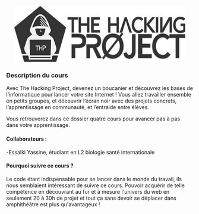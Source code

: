 <p align="center">
  <img width="460" height="150" src="https://raw.githubusercontent.com/YassineEsk/PROJET1/master/thp.jpg">
</p>


### **Description du cours**
Avec The Hacking Project, devenez un boucanier et découvrez les bases de l’informatique pour lancer votre site Internet !
Vous allez travailler ensemble en petits groupes, et découvrir l’écran noir avec des projets concrets, l’apprentissage en communauté, et l’entraide entre élèves.

Vous retrouverez dans ce dossier quatre cours pour avancer pas à pas dans votre apprentissage. 

#### **Collaborateurs :** 
-Essalki Yassine, étudiant en L2 biologie santé internationale 

#### **Pourquoi suivre ce cours ?**
Le code étant indispensable pour se lancer dans le monde du travail, ils nous semblaient intéressant de suivre ce cours.
Pouvoir acquérir de telle compétence en découvrant au fur et à mesure l'univers du web en seulement 20 à 30h de projet et tout ça sans devoir se déplacer dans amphithéâtre est plus qu'avantageux !